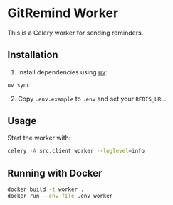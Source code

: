 # GitRemind Worker

This is a Celery worker for sending reminders.

## Installation

1. Install dependencies using [uv](https://github.com/astral-sh/uv):

```bash
uv sync   
```

2. Copy `.env.example` to `.env` and set your `REDIS_URL`.

## Usage

Start the worker with:

```bash
celery -A src.client worker --loglevel=info
```

## Running with Docker
```bash
docker build -t worker .
docker run --env-file .env worker
```